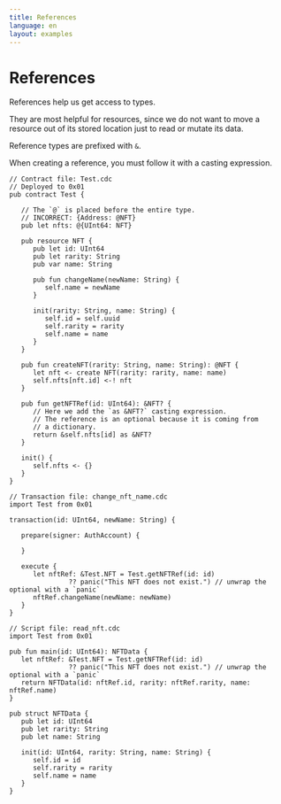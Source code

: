 ```yaml
---
title: References
language: en
layout: examples
---
```


# References

References help us get access to types.

They are most helpful for resources, since we do not want to move a resource out of its stored location just to read or mutate its data.

Reference types are prefixed with `&`.

When creating a reference, you must follow it with a casting expression.

```cadence
// Contract file: Test.cdc
// Deployed to 0x01
pub contract Test {

   // The `@` is placed before the entire type.
   // INCORRECT: {Address: @NFT}
   pub let nfts: @{UInt64: NFT}

   pub resource NFT {
      pub let id: UInt64
      pub let rarity: String
      pub var name: String

      pub fun changeName(newName: String) {
         self.name = newName
      }
      
      init(rarity: String, name: String) {
         self.id = self.uuid
         self.rarity = rarity
         self.name = name
      }
   }

   pub fun createNFT(rarity: String, name: String): @NFT {
      let nft <- create NFT(rarity: rarity, name: name)
      self.nfts[nft.id] <-! nft
   }

   pub fun getNFTRef(id: UInt64): &NFT? {
      // Here we add the `as &NFT?` casting expression.
      // The reference is an optional because it is coming from
      // a dictionary.
      return &self.nfts[id] as &NFT?
   }

   init() {
      self.nfts <- {}
   }
}
```

```cadence
// Transaction file: change_nft_name.cdc
import Test from 0x01

transaction(id: UInt64, newName: String) {

   prepare(signer: AuthAccount) {

   }

   execute {
      let nftRef: &Test.NFT = Test.getNFTRef(id: id) 
               ?? panic("This NFT does not exist.") // unwrap the optional with a `panic`
      nftRef.changeName(newName: newName)
   }
}
```

```cadence
// Script file: read_nft.cdc
import Test from 0x01

pub fun main(id: UInt64): NFTData {
   let nftRef: &Test.NFT = Test.getNFTRef(id: id) 
               ?? panic("This NFT does not exist.") // unwrap the optional with a `panic`
   return NFTData(id: nftRef.id, rarity: nftRef.rarity, name: nftRef.name)
}

pub struct NFTData {
   pub let id: UInt64
   pub let rarity: String
   pub let name: String

   init(id: UInt64, rarity: String, name: String) {
      self.id = id
      self.rarity = rarity
      self.name = name
   }
}
```